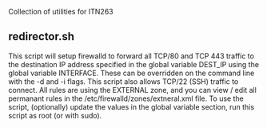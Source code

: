 Collection of utilities for ITN263

## redirector.sh

This script will setup firewalld to forward all TCP/80 and TCP 443 traffic to the destination IP address specified in the global variable DEST_IP using the global variable INTERFACE. These can be overridden on the command line with the -d and -i flags. This script also allows TCP/22 (SSH) traffic to connect. All rules are using the EXTERNAL zone, and you can view / edit all permanant rules in the /etc/firewalld/zones/extneral.xml file. To use the script, (optionally) update the values in the global variable section, run this script as root (or with sudo).
